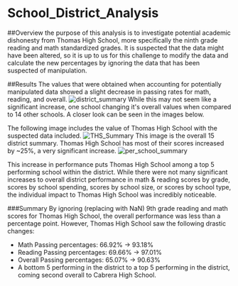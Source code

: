 # School_District_Analysis

##Overview
the purpose of this analysis is to investigate potential academic dishonesty from Thomas High School, more specifically the ninth grade reading and math standardized grades. It is suspected that the data might have been altered, so it is up to us for this challenge to modify the data and calculate the new percentages by ignoring the data that has been suspected of manipulation.

##Results
The values that were obtained when accounting for potentially manipulated data showed a slight decrease in passing rates for math, reading, and overall. 
![district_summary](./Desktop/CodingBootcamp/Module4/Resources/district_summary.png)
While this may not seem like a significant increase, one school changing it's overall values when compared to 14 other schools. A closer look can be seen in the images below.

The following image includes the value of Thomas High School with the suspected data included.
![THS_Summary](./Desktop/CodingBootcamp/Module4/Resources/THS_summary.png)
This image is the overall 15 district summary. Thomas High School has most of their scores increased by ~25%, a very significant increase.
![per_school_summary](./Desktop/CodingBootcamp/Module4/Resources/per_school_summary.png)

This increase in performance puts Thomas High School among a top 5 performing school within the district.
While there were not many significant increases to overall district performance in math & reading scores by grade, scores by school spending, scores by school size, or scores by school type, the individual impact to Thomas High School was incredibly noticeable.

###Summary
By ignoring (replacing with NaN) 9th grade reading and math scores for Thomas High School, the overall performance was less than a percentage point. However, Thomas High School saw the following drastic changes:
* Math Passing percentages: 66.92% -> 93.18%
* Reading Passing percentages: 69.66% -> 97.01%
* Overall Passing percentages: 65.07% -> 90.63%
* A bottom 5 performing in the district to a top 5 performing in the district, coming second overall to Cabrera High School.
